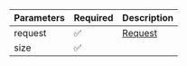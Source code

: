 | Parameters 	| Required           	| Description           	|
|------------	|--------------------	|-----------------------	|
| request    	| :white_check_mark: 	| [Request](Request.md) 	|
| size       	| :white_check_mark: 	|                       	|